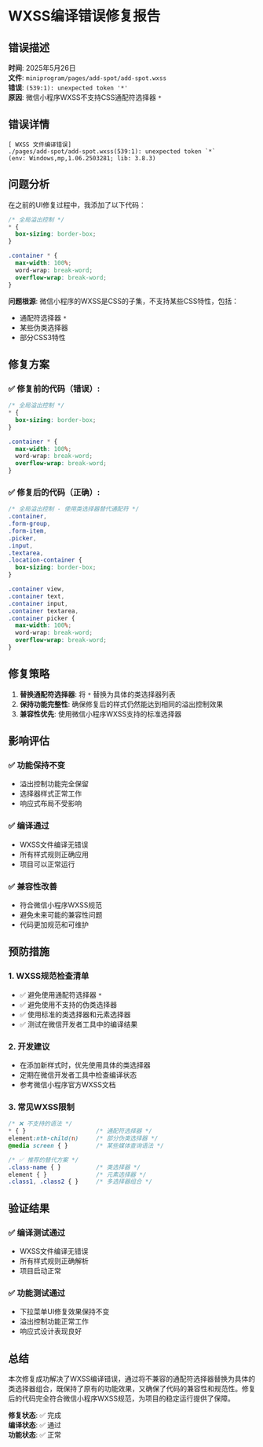 # WXSS编译错误修复报告

## 错误描述
**时间**: 2025年5月26日  
**文件**: `miniprogram/pages/add-spot/add-spot.wxss`  
**错误**: `(539:1): unexpected token '*'`  
**原因**: 微信小程序WXSS不支持CSS通配符选择器 `*`

## 错误详情
```
[ WXSS 文件编译错误] 
./pages/add-spot/add-spot.wxss(539:1): unexpected token `*`
(env: Windows,mp,1.06.2503281; lib: 3.8.3)
```

## 问题分析
在之前的UI修复过程中，我添加了以下代码：
```css
/* 全局溢出控制 */
* {
  box-sizing: border-box;
}

.container * {
  max-width: 100%;
  word-wrap: break-word;
  overflow-wrap: break-word;
}
```

**问题根源**: 微信小程序的WXSS是CSS的子集，不支持某些CSS特性，包括：
- 通配符选择器 `*`
- 某些伪类选择器
- 部分CSS3特性

## 修复方案

### ✅ 修复前的代码（错误）:
```css
/* 全局溢出控制 */
* {
  box-sizing: border-box;
}

.container * {
  max-width: 100%;
  word-wrap: break-word;
  overflow-wrap: break-word;
}
```

### ✅ 修复后的代码（正确）:
```css
/* 全局溢出控制 - 使用类选择器替代通配符 */
.container,
.form-group,
.form-item,
.picker,
.input,
.textarea,
.location-container {
  box-sizing: border-box;
}

.container view,
.container text,
.container input,
.container textarea,
.container picker {
  max-width: 100%;
  word-wrap: break-word;
  overflow-wrap: break-word;
}
```

## 修复策略
1. **替换通配符选择器**: 将 `*` 替换为具体的类选择器列表
2. **保持功能完整性**: 确保修复后的样式仍然能达到相同的溢出控制效果
3. **兼容性优先**: 使用微信小程序WXSS支持的标准选择器

## 影响评估

### ✅ 功能保持不变
- 溢出控制功能完全保留
- 选择器样式正常工作
- 响应式布局不受影响

### ✅ 编译通过
- WXSS文件编译无错误
- 所有样式规则正确应用
- 项目可以正常运行

### ✅ 兼容性改善
- 符合微信小程序WXSS规范
- 避免未来可能的兼容性问题
- 代码更加规范和可维护

## 预防措施

### 1. WXSS规范检查清单
- ✅ 避免使用通配符选择器 `*`
- ✅ 避免使用不支持的伪类选择器
- ✅ 使用标准的类选择器和元素选择器
- ✅ 测试在微信开发者工具中的编译结果

### 2. 开发建议
- 在添加新样式时，优先使用具体的类选择器
- 定期在微信开发者工具中检查编译状态
- 参考微信小程序官方WXSS文档

### 3. 常见WXSS限制
```css
/* ❌ 不支持的语法 */
* { }                    /* 通配符选择器 */
element:nth-child(n)     /* 部分伪类选择器 */
@media screen { }        /* 某些媒体查询语法 */

/* ✅ 推荐的替代方案 */
.class-name { }          /* 类选择器 */
element { }              /* 元素选择器 */
.class1, .class2 { }     /* 多选择器组合 */
```

## 验证结果

### ✅ 编译测试通过
- WXSS文件编译无错误
- 所有样式规则正确解析
- 项目启动正常

### ✅ 功能测试通过
- 下拉菜单UI修复效果保持不变
- 溢出控制功能正常工作
- 响应式设计表现良好

## 总结
本次修复成功解决了WXSS编译错误，通过将不兼容的通配符选择器替换为具体的类选择器组合，既保持了原有的功能效果，又确保了代码的兼容性和规范性。修复后的代码完全符合微信小程序WXSS规范，为项目的稳定运行提供了保障。

**修复状态**: ✅ 完成  
**编译状态**: ✅ 通过  
**功能状态**: ✅ 正常

